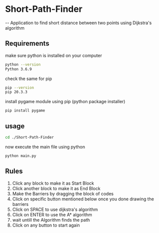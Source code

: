 # Short-Path-Finder

-- Application to find short distance between two points using Dijkstra's algorithm

## Requirements

make sure python is installed on your computer

```bash
python --version
Python 3.6.9
```

check the same for pip

```bash
pip --version
pip 20.3.3
```

install pygame module using pip (python package installer)

```bash
pip install pygame
```

## usage

```bash
cd ./Short-Path-Finder
```

now execute the main file using python

```bash
python main.py
```

## Rules

1.  Click any block to make it as Start Block
2.  Click another block to make it as End Block
3.  Make the Barriers by dragging the block of codes
4.  Click on specific button mentioned below once you done drawing the barriers
5.  Click on SPACE to use dijkstra's algorithm
6.  Click on ENTER to use the A\* algorithm
7.  wait untill the Algorithm finds the path
8.  Click on any button to start again
